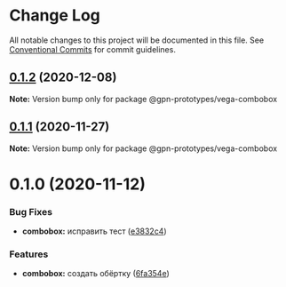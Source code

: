 # Change Log

All notable changes to this project will be documented in this file.
See [Conventional Commits](https://conventionalcommits.org) for commit guidelines.

## [0.1.2](https://github.com/gpn-prototypes/vega-ui/compare/@gpn-prototypes/vega-combobox@0.1.1...@gpn-prototypes/vega-combobox@0.1.2) (2020-12-08)

**Note:** Version bump only for package @gpn-prototypes/vega-combobox





## [0.1.1](https://github.com/gpn-prototypes/vega-ui/compare/@gpn-prototypes/vega-combobox@0.1.0...@gpn-prototypes/vega-combobox@0.1.1) (2020-11-27)

**Note:** Version bump only for package @gpn-prototypes/vega-combobox





# 0.1.0 (2020-11-12)


### Bug Fixes

* **combobox:** исправить тест ([e3832c4](https://github.com/gpn-prototypes/vega-ui/commit/e3832c488312ce48347e8602a08c081b6925a8e7))


### Features

* **combobox:** создать обёртку ([6fa354e](https://github.com/gpn-prototypes/vega-ui/commit/6fa354e9473782f2c804a74d518c08f06d8c911f))

